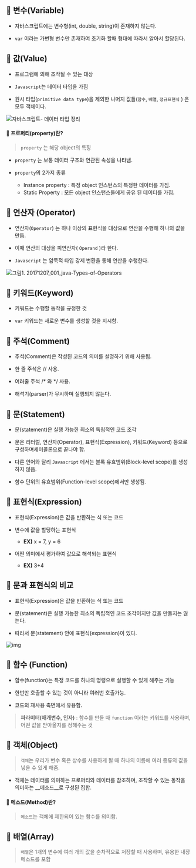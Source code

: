 ## 📕 변수(Variable)

- 자바스크립트에는 변수형(int, double, string)이 존재하지 않는다. 

- `var` 이라는 가변형 변수만 존재하여 초기화 할때 형태에 따라서 알아서 할당된다.



## 📕 값(Value)

- 프로그램에 의해 조작될 수 있는 대상

- `Javascript`는 데이터 타입을 가짐
- 원시 타입(`primitive data type`)을 제외한 나머지 값들(`함수`, `배열`, `정규표현식` ) 은 모두 객체이다.

![자바스크립트- 데이터 타입 정리](https://media.vlpt.us/images/imjkim49/post/17b7a314-31f4-4285-a2dd-05a4cc78fbf3/image.png)





#### 📗 프로퍼티(property)란? 

>  `property` 는 해당 object의 특징

- `property` 는 보통 데이터 구조와 연관된 속성을 나타냄.

- `property`의 2가지 종류 
  - Instance property : 특정 object 인스턴스의 특정한 데이터를 가짐. 
  - Static Property : 모든 object 인스턴스들에게 공유 된 데이터를 가짐. 



## 📕 연산자 (Operator)



- 연산자(`Operator`) 는 하나 이상의 표현식을 대상으로 연산을 수행해 하나의 값을 만듬.

- 이때 연산의 대상을 피연산자( `Operand` )라 한다.
- `Javascript` 는 암묵적 타입 강제 변환을 통해 연산을 수행한다.

![그림1. 20171207_001_java-Types-of-Operators](https://cremazer.github.io/assets/img/java/20140919/20171207_001_java-Types-of-Operators.jpg)



## 📕 키워드(Keyword)

- 키워드는 수행할 동작을 규정한 것

- `var` 키워드는 새로운 변수를 생성할 것을 지시함.



## 📕 주석(Comment)

- 주석(Comment)은 작성된 코드의 의미를 설명하기 위해 사용됨.

- 한 줄 주석은 // 사용. 

- 여러줄 주석 /* 와 */ 사용.

- 해석기(parser)가 무시하며 실행되지 않는다.



## 📕 문(Statement)

- 문(statement)은 실행 가능한 최소의 독립적인 코드 조각

- 문은 리터럴, 연산자(Operator), 표현식(Expression), 키워드(Keyword) 등으로 구성하며세미콜론으로 끝나야 함.



- 다른 언어와 달리 `Javascript` 에서는 블록 유효범위(Block-level scope)를 생성하지 않음.

- 함수 단위의 유효범위(Function-level scope)에서만 생성됨.



## 📕 표현식(Expression)

- 표현식(Expression)은 값을 반환하는 식 또는 코드

- 변수에 값을 할당하는 표현식 
  - __EX)__ x = 7, y = 6

- 어떤 의미에서 평가하여 값으로 해석되는 표현식 
  - __EX)__ 3+4



## 📕 문과 표현식의 비교

- 표현식(Expression)은 값을 반환하는 식 또는 코드

- 문(statement)은 실행 가능한 최소의 독립적인 코드 조각이지만 값을 만들지는 않는다.

- 따라서 문(statement) 안에 표현식(expression)이 있다.





![img](https://media.vlpt.us/images/_uchanlee/post/b935aaa6-02ff-49e4-8086-407d813c1387/statement_expression-diagram.svg)





## 📕 함수 (Function)

- 함수(function)는 특정 코드를 하나의 명령으로 실행할 수 있게 해주는 기능

- 한번만 호출할 수 있는 것이 아니라 여러번 호출가능.

- 코드의 재사용 측면에서 유용함.



>  __파라미터(매개변수, 인자)__ : 함수를 만들 때 `function` 이라는 키워드를 사용하며, 어떤 값을 받아올지를 정해주는 것



## 📕 객체(Object)

> `객체`는 우리가 변수 혹은 상수를 사용하게 될 때 하나의 이름에 여러 종류의 값을 넣을 수 있게 해줌.

- 객체는 데이터를 의미하는 프로퍼티와 데이터를 참조하며, 조작할 수 있는 동작을 의미하는 __메소드__로 구성된 집합.



#### 📗 메소드(Method)란?

>  `메소드`는 객체에 제한되어 있는 함수를 의미함.



## 📕 배열(Array)

>  `배열`은 1개의 변수에 여러 개의 값을 순차적으로 저장할 때 사용하며, 유용한 내장 메소드를 포함